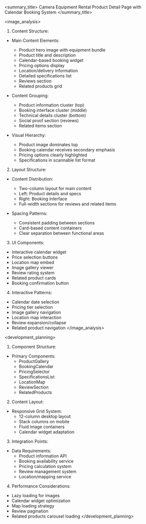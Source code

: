 <summary_title>
Camera Equipment Rental Product Detail Page with Calendar Booking System
</summary_title>

<image_analysis>
1. Content Structure:
- Main Content Elements:
  * Product hero image with equipment bundle
  * Product title and description
  * Calendar-based booking widget
  * Pricing options display
  * Location/delivery information
  * Detailed specifications list
  * Reviews section
  * Related products grid

- Content Grouping:
  * Product information cluster (top)
  * Booking interface cluster (middle)
  * Technical details cluster (bottom)
  * Social proof section (reviews)
  * Related items section

- Visual Hierarchy:
  * Product image dominates top
  * Booking calendar receives secondary emphasis
  * Pricing options clearly highlighted
  * Specifications in scannable list format

2. Layout Structure:
- Content Distribution:
  * Two-column layout for main content
  * Left: Product details and specs
  * Right: Booking interface
  * Full-width sections for reviews and related items

- Spacing Patterns:
  * Consistent padding between sections
  * Card-based content containers
  * Clear separation between functional areas

3. UI Components:
- Interactive calendar widget
- Price selection buttons
- Location map embed
- Image gallery viewer
- Review rating system
- Related product cards
- Booking confirmation button

4. Interactive Patterns:
- Calendar date selection
- Pricing tier selection
- Image gallery navigation
- Location map interaction
- Review expansion/collapse
- Related product navigation
</image_analysis>

<development_planning>
1. Component Structure:
- Primary Components:
  * ProductGallery
  * BookingCalendar
  * PricingSelector
  * SpecificationsList
  * LocationMap
  * ReviewSection
  * RelatedProducts

2. Content Layout:
- Responsive Grid System:
  * 12-column desktop layout
  * Stack columns on mobile
  * Fluid image containers
  * Calendar widget adaptation

3. Integration Points:
- Data Requirements:
  * Product information API
  * Booking availability service
  * Pricing calculation system
  * Review management system
  * Location/mapping service

4. Performance Considerations:
- Lazy loading for images
- Calendar widget optimization
- Map loading strategy
- Review pagination
- Related products carousel loading
</development_planning>